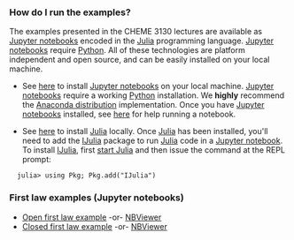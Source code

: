 
### How do I run the examples?
The examples presented in the CHEME 3130 lectures are available as [Jupyter notebooks](http://jupyter.org)
encoded in the [Julia](https://julialang.org) programming language. [Jupyter notebooks](http://jupyter.org)
require [Python](https://www.python.org). All of these technologies are platform independent and open source,
and can be easily installed on your local machine.

* See [here](http://jupyter.org/install.html) to install [Jupyter notebooks](http://jupyter.org) on your local machine.
[Jupyter notebooks](http://jupyter.org) require a working [Python](https://www.python.org) installation.
We __highly__ recommend the [Anaconda distribution](https://www.anaconda.com/download/#macos) implementation.
Once you have [Jupyter notebooks](http://jupyter.org) installed, see [here](https://jupyter.readthedocs.io/en/latest/running.html#running)
for help running a notebook.

* See [here](https://julialang.org/downloads/) to install [Julia](https://julialang.org) locally.
Once [Julia](https://julialang.org) has been installed, you'll need to add the [IJulia](https://github.com/JuliaLang/IJulia.jl) package to run [Julia](https://julialang.org) code in a [Jupyter notebook](http://jupyter.org).
To install [IJulia](https://github.com/JuliaLang/IJulia.jl), first [start Julia](https://docs.julialang.org/en/stable/manual/getting-started/)
and then issue the command at the REPL prompt:

```
  julia> using Pkg; Pkg.add("IJulia")
```



### First law examples (Jupyter notebooks)

* [Open first law example](https://github.com/varnerlab/CHEME-3130-CORNELL-F18/tree/master/examples/first_law_open) -or- [NBViewer](https://nbviewer.jupyter.org/github/varnerlab/CHEME-3130-CORNELL-F18/blob/master/examples/first_law_open/FlowCalorimeter.ipynb)
* [Closed first law example](https://github.com/varnerlab/CHEME-3130-CORNELL-F18/tree/master/examples/first_law_closed) -or- [NBViewer](https://nbviewer.jupyter.org/github/varnerlab/CHEME-3130-CORNELL-F18/blob/master/examples/first_law_closed/EvacuatedVessel.ipynb)
